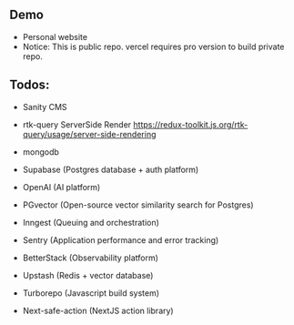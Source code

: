 ## Demo

- Personal website
- Notice: This is public repo. vercel requires pro version to build private repo.

## Todos:

- Sanity CMS
- rtk-query ServerSide Render https://redux-toolkit.js.org/rtk-query/usage/server-side-rendering
- mongodb

- Supabase (Postgres database + auth platform)

- OpenAI (AI platform)

- PGvector (Open-source vector similarity search for Postgres)
- Inngest (Queuing and orchestration)
- Sentry (Application performance and error tracking)
- BetterStack (Observability platform)
- Upstash (Redis + vector database)
- Turborepo (Javascript build system)
- Next-safe-action (NextJS action library)
